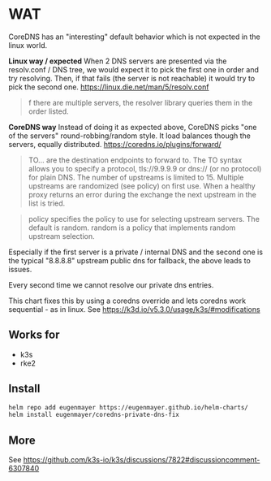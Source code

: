 # WAT

CoreDNS has an "interesting" default behavior which is not expected in the linux world.

**Linux way / expected**
When 2 DNS servers are presented via the resolv.conf / DNS tree, we would expect it to pick
the first one in order and try resolving. Then, if that fails (the server is not reachable) it would
try to pick the second one. https://linux.die.net/man/5/resolv.conf

> f there are multiple servers, the resolver library queries them in the order listed.

**CoreDNS way**
Instead of doing it as expected above, CoreDNS picks "one of the servers" round-robbing/random style.
It load balances though the servers, equally distributed. https://coredns.io/plugins/forward/

> TO… are the destination endpoints to forward to. The TO syntax allows you to specify a protocol, tls://9.9.9.9 or dns:// (or no protocol) for plain DNS. The number of upstreams is limited to 15.
Multiple upstreams are randomized (see policy) on first use. When a healthy proxy returns an error during the exchange the next upstream in the list is tried.

> policy specifies the policy to use for selecting upstream servers. The default is random.
random is a policy that implements random upstream selection.

Especially if the first server is a private / internal DNS and the second one is the typical "8.8.8.8" upstream
public dns for fallback, the above leads to issues.

Every second time we cannot resolve our private dns entries.

This chart fixes this by using a coredns override and lets coredns work sequential - as in linux. See https://k3d.io/v5.3.0/usage/k3s/#modifications

## Works for

- k3s
- rke2

## Install

```bash
helm repo add eugenmayer https://eugenmayer.github.io/helm-charts/
helm install eugenmayer/coredns-private-dns-fix
```

## More

See https://github.com/k3s-io/k3s/discussions/7822#discussioncomment-6307840
